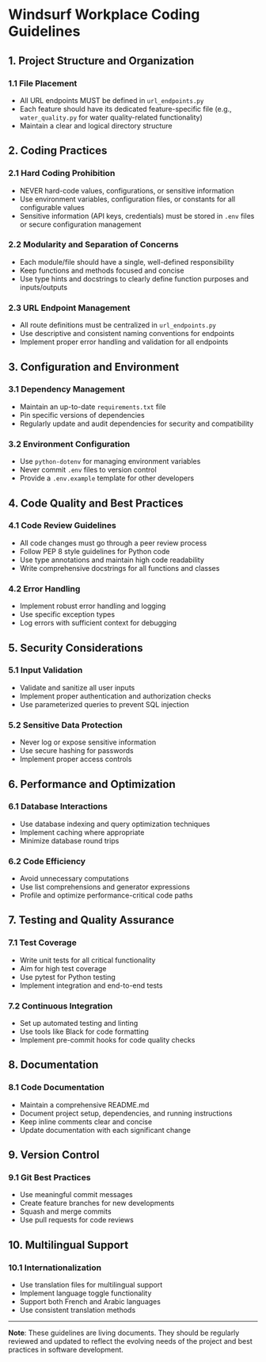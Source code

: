 # Windsurf Workplace Coding Guidelines

## 1. Project Structure and Organization

### 1.1 File Placement
- All URL endpoints MUST be defined in `url_endpoints.py`
- Each feature should have its dedicated feature-specific file (e.g., `water_quality.py` for water quality-related functionality)
- Maintain a clear and logical directory structure

## 2. Coding Practices

### 2.1 Hard Coding Prohibition
- NEVER hard-code values, configurations, or sensitive information
- Use environment variables, configuration files, or constants for all configurable values
- Sensitive information (API keys, credentials) must be stored in `.env` files or secure configuration management

### 2.2 Modularity and Separation of Concerns
- Each module/file should have a single, well-defined responsibility
- Keep functions and methods focused and concise
- Use type hints and docstrings to clearly define function purposes and inputs/outputs

### 2.3 URL Endpoint Management
- All route definitions must be centralized in `url_endpoints.py`
- Use descriptive and consistent naming conventions for endpoints
- Implement proper error handling and validation for all endpoints

## 3. Configuration and Environment

### 3.1 Dependency Management
- Maintain an up-to-date `requirements.txt` file
- Pin specific versions of dependencies
- Regularly update and audit dependencies for security and compatibility

### 3.2 Environment Configuration
- Use `python-dotenv` for managing environment variables
- Never commit `.env` files to version control
- Provide a `.env.example` template for other developers

## 4. Code Quality and Best Practices

### 4.1 Code Review Guidelines
- All code changes must go through a peer review process
- Follow PEP 8 style guidelines for Python code
- Use type annotations and maintain high code readability
- Write comprehensive docstrings for all functions and classes

### 4.2 Error Handling
- Implement robust error handling and logging
- Use specific exception types
- Log errors with sufficient context for debugging

## 5. Security Considerations

### 5.1 Input Validation
- Validate and sanitize all user inputs
- Implement proper authentication and authorization checks
- Use parameterized queries to prevent SQL injection

### 5.2 Sensitive Data Protection
- Never log or expose sensitive information
- Use secure hashing for passwords
- Implement proper access controls

## 6. Performance and Optimization

### 6.1 Database Interactions
- Use database indexing and query optimization techniques
- Implement caching where appropriate
- Minimize database round trips

### 6.2 Code Efficiency
- Avoid unnecessary computations
- Use list comprehensions and generator expressions
- Profile and optimize performance-critical code paths

## 7. Testing and Quality Assurance

### 7.1 Test Coverage
- Write unit tests for all critical functionality
- Aim for high test coverage
- Use pytest for Python testing
- Implement integration and end-to-end tests

### 7.2 Continuous Integration
- Set up automated testing and linting
- Use tools like Black for code formatting
- Implement pre-commit hooks for code quality checks

## 8. Documentation

### 8.1 Code Documentation
- Maintain a comprehensive README.md
- Document project setup, dependencies, and running instructions
- Keep inline comments clear and concise
- Update documentation with each significant change

## 9. Version Control

### 9.1 Git Best Practices
- Use meaningful commit messages
- Create feature branches for new developments
- Squash and merge commits
- Use pull requests for code reviews

## 10. Multilingual Support

### 10.1 Internationalization
- Use translation files for multilingual support
- Implement language toggle functionality
- Support both French and Arabic languages
- Use consistent translation methods

---

**Note**: These guidelines are living documents. They should be regularly reviewed and updated to reflect the evolving needs of the project and best practices in software development.
